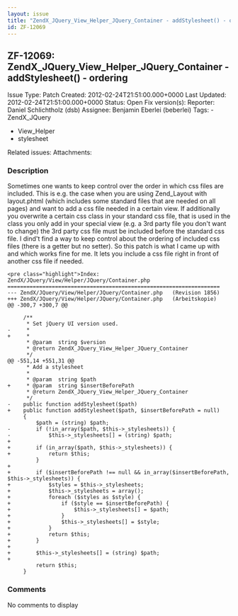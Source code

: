 ```yaml
---
layout: issue
title: "ZendX_JQuery_View_Helper_JQuery_Container - addStylesheet() - ordering"
id: ZF-12069
---
```


ZF-12069: ZendX\_JQuery\_View\_Helper\_JQuery\_Container - addStylesheet() - ordering
-------------------------------------------------------------------------------------

 Issue Type: Patch Created: 2012-02-24T21:51:00.000+0000 Last Updated: 2012-02-24T21:51:00.000+0000 Status: Open Fix version(s): 
 Reporter:  Daniel Schlichtholz (dsb)  Assignee:  Benjamin Eberlei (beberlei)  Tags: - ZendX\_JQuery
- View\_Helper
- stylesheet
 
 Related issues: 
 Attachments: 
### Description

Sometimes one wants to keep control over the order in which css files are included. This is e.g. the case when you are using Zend\_Layout with layout.phtml (which includes some standard files that are needed on all pages) and want to add a css file needed in a certain view. If additionally you overwrite a certain css class in your standard css file, that is used in the class you only add in your special view (e.g. a 3rd party file you don't want to change) the 3rd party css file must be included before the standard css file. I dind't find a way to keep control about the ordering of included css files (there is a getter but no setter). So this patch is what I came up with and which works fine for me. It lets you include a css file right in front of another css file if needed.

 
    <pre class="highlight">Index: ZendX/JQuery/View/Helper/JQuery/Container.php
    ===================================================================
    --- ZendX/JQuery/View/Helper/JQuery/Container.php   (Revision 1856)
    +++ ZendX/JQuery/View/Helper/JQuery/Container.php   (Arbeitskopie)
    @@ -300,7 +300,7 @@
     
         /**
          * Set jQuery UI version used.
    -     * 
    +     *
          * @param  string $version
          * @return ZendX_JQuery_View_Helper_JQuery_Container
          */
    @@ -551,14 +551,31 @@
          * Add a stylesheet
          *
          * @param  string $path
    +     * @param  string $insertBeforePath
          * @return ZendX_JQuery_View_Helper_JQuery_Container
          */
    -    public function addStylesheet($path)
    +    public function addStylesheet($path, $insertBeforePath = null)
         {
             $path = (string) $path;
    -        if (!in_array($path, $this->_stylesheets)) {
    -            $this->_stylesheets[] = (string) $path;
    +
    +        if (in_array($path, $this->_stylesheets)) {
    +            return $this;
             }
    +
    +        if ($insertBeforePath !== null && in_array($insertBeforePath, $this->_stylesheets)) {
    +            $styles = $this->_stylesheets;
    +            $this->_stylesheets = array();
    +            foreach ($styles as $style) {
    +                if ($style == $insertBeforePath) {
    +                    $this->_stylesheets[] = $path;
    +                }
    +                $this->_stylesheets[] = $style;
    +            }
    +            return $this;
    +        }
    +
    +        $this->_stylesheets[] = (string) $path;
    +
             return $this;
         }


 

 

### Comments

No comments to display
